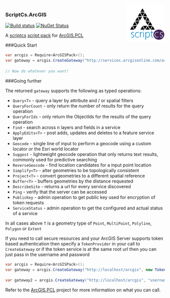 <img align="right" height="120" src="https://raw.githubusercontent.com/davetimmins/ScriptCs.ArcGIS/master/arcgispcl-scriptcs.png">

### ScriptCs.ArcGIS

[![Build status](https://ci.appveyor.com/api/projects/status/8x5it4k9oducbm7i)](https://ci.appveyor.com/project/davetimmins/scriptcs-arcgis)  [![NuGet Status](http://img.shields.io/nuget/v/ScriptCs.ArcGIS.svg?style=flat)](https://www.nuget.org/packages/ScriptCs.ArcGIS/)

A [scriptcs](https://github.com/scriptcs/scriptcs) [script pack](https://github.com/scriptcs/scriptcs/wiki/Script-Packs-master-list) for [ArcGIS.PCL](https://github.com/davetimmins/ArcGIS.PCL)

###Quick Start

```csharp
var arcgis = Require<ArcGISPack>();
var gateway = arcgis.CreateGateway("http://services.arcgisonline.com/arcgis");

// Now do whatever you want!
```

###Going further

The returned `gateway` supports the following as typed operations:

 * `Query<T>` - query a layer by attribute and / or spatial filters
 * `QueryForCount` - only return the number of results for the query operation
 * `QueryForIds` - only return the ObjectIds for the results of the query operation
 * `Find` - search across n layers and fields in a service
 * `ApplyEdits<T>` - post adds, updates and deletes to a feature service layer
 * `Geocode` - single line of input to perform a geocode using a custom locator or the Esri world locator
 * `Suggest` - lightweight geocode operation that only returns text results, commonly used for predictive searching
 * `ReverseGeocode` - find location candidates for a input point location
 * `Simplify<T>` - alter geometries to be topologically consistent
 * `Project<T>` - convert geometries to a different spatial reference
 * `Buffer<T>` - buffers geometries by the distance requested
 * `DescribeSite` - returns a url for every service discovered
 * `Ping` - verify that the server can be accessed
 * `PublicKey` - admin operation to get public key used for encryption of token requests
 * `ServiceStatus` - admin operation to get the configured and actual status of a service

In all cases above `T` is a geometry type of `Point`, `MultiPoint`, `Polyline`, `Polygon` or `Extent`

 If you need to call secure resources and your ArcGIS Server supports token based authentication then specify a `TokenProvider` in your call to `CreateGateway` or if the token service is at the same root url then you can just pass in the username and password

 ```csharp
 var arcgis = Require<ArcGISPack>();
 var gateway = arcgis.CreateGateway("http://localhost/arcgis", new TokenProvider("http://otherhost/arcgis", "username", "password"));
 
 var gateway2 = arcgis.CreateGateway("http://localhost/arcgis", "username", "password");
 ```


Refer to the [ArcGIS.PCL](https://github.com/davetimmins/ArcGIS.PCL) project for more information on what you can call.
